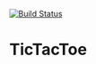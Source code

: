 [![Build Status](https://travis-ci.org/PowerRangersHug/TicTacToe.png)](https://travis-ci.org/PowerRangersHug/TicTacToe)
# TicTacToe
